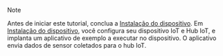 > [!NOTE]
> Antes de iniciar este tutorial, conclua a [Instalação do dispositivo](../articles/iot-hub/iot-hub-raspberry-pi-kit-node-get-started.md). Em [Instalação do dispositivo](../articles/iot-hub/iot-hub-raspberry-pi-kit-node-get-started.md), você configura seu dispositivo IoT e Hub IoT, e implanta um aplicativo de exemplo a executar no dispositivo. O aplicativo envia dados de sensor coletados para o hub IoT.

